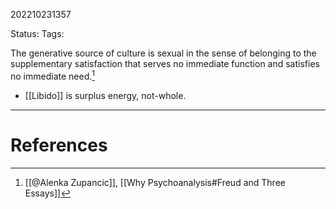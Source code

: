 202210231357

Status: 
Tags: 

The generative source of culture is sexual in the sense of belonging to the supplementary satisfaction that serves no immediate function and satisfies no immediate need.[^1]
- [[Libido]] is surplus energy, not-whole.







---
# References

[^1]: [[@Alenka Zupancic]], [[Why Psychoanalysis#Freud and Three Essays]]